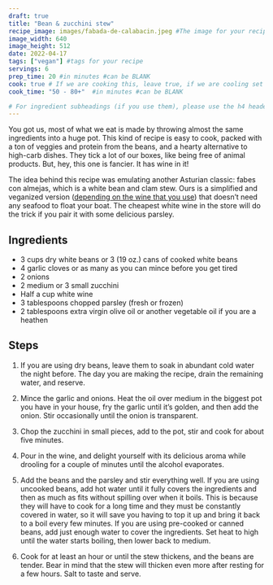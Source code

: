 ```yaml
---
draft: true
title: "Bean & zucchini stew"
recipe_image: images/fabada-de-calabacin.jpeg #The image for your recipe
image_width: 640
image_height: 512
date: 2022-04-17
tags: ["vegan"] #tags for your recipe
servings: 6
prep_time: 20 #in minutes #can be BLANK
cook: true # If we are cooking this, leave true, if we are cooling set to false
cook_time: "50 - 80+"  #in minutes #can be BLANK

# For ingredient subheadings (if you use them), please use the h4 header.  For print view I have those elements targeted
---
```


You got us, most of what we eat is made by throwing almost the same ingredients into a huge pot. This kind of recipe is easy to cook, packed with a ton of veggies and protein from the beans, and a hearty alternative to high-carb dishes. They tick a lot of our boxes, like being free of animal products. But, hey, this one is fancier. It has wine in it!

The idea behind this recipe was emulating another Asturian classic: fabes con almejas, which is a white bean and clam stew. Ours is a simplified and veganized version ([depending on the wine that you use](https://www.insidescience.org/news/why-wine-isnt-always-vegan)) that doesn’t need any seafood to float your boat. The cheapest white wine in the store will do the trick if you pair it with some delicious parsley.


## Ingredients

- 3 cups dry white beans or 3 (19 oz.) cans of cooked white beans
- 4 garlic cloves or as many as you can mince before you get tired
- 2 onions
- 2 medium or 3 small zucchini
- Half a cup white wine
- 3 tablespoons chopped parsley (fresh or frozen)
- 2 tablespoons extra virgin olive oil or another vegetable oil if you are a heathen


## Steps

1. If you are using dry beans, leave them to soak in abundant cold water the night before. The day you are making the recipe, drain the remaining water, and reserve. 

2. Mince the garlic and onions. Heat the oil over medium in the biggest pot you have in your house, fry the garlic until it’s golden, and then add the onion. Stir occasionally until the onion is transparent.

3. Chop the zucchini in small pieces, add to the pot, stir and cook for about five minutes.

4. Pour in the wine, and delight yourself with its delicious aroma while drooling for a couple of minutes until the alcohol evaporates.

5. Add the beans and the parsley and stir everything well. If you are using uncooked beans, add hot water until it fully covers the ingredients and then as much as fits without spilling over when it boils. This is because they will have to cook for a long time and they must be constantly covered in water, so it will save you having to top it up and bring it back to a boil every few minutes. If you are using pre-cooked or canned beans, add just enough water to cover the ingredients. Set heat to high until the water starts boiling, then lower back to medium. 

6. Cook for at least an hour or until the stew thickens, and the beans are tender. Bear in mind that the stew will thicken even more after resting for a few hours. Salt to taste and serve.
